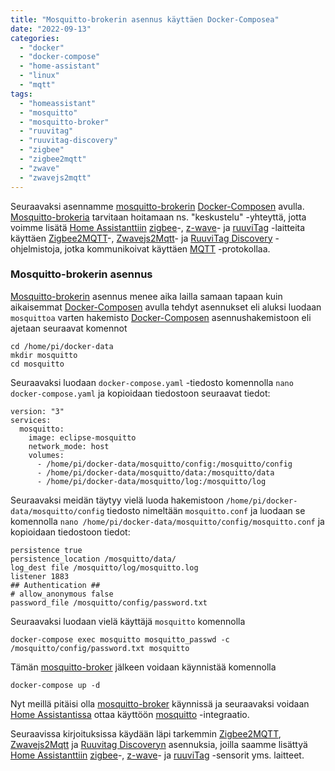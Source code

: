 ```yaml
---
title: "Mosquitto-brokerin asennus käyttäen Docker-Composea"
date: "2022-09-13"
categories: 
  - "docker"
  - "docker-compose"
  - "home-assistant"
  - "linux"
  - "mqtt"
tags: 
  - "homeassistant"
  - "mosquitto"
  - "mosquitto-broker"
  - "ruuvitag"
  - "ruuvitag-discovery"
  - "zigbee"
  - "zigbee2mqtt"
  - "zwave"
  - "zwavejs2mqtt"
---
```


Seuraavaksi asennamme [mosquitto-brokerin](https://mosquitto.org/) [Docker-Composen](https://docs.docker.com/compose/) avulla. [Mosquitto-brokeria](https://mosquitto.org/) tarvitaan hoitamaan ns. "keskustelu" -yhteyttä, jotta voimme lisätä [Home Assistanttiin](https://www.home-assistant.io/) [zigbee](https://en.wikipedia.org/wiki/Zigbee)\-, [z-wave](https://en.wikipedia.org/wiki/Z-Wave)\- ja [ruuviTag](https://ruuvi.com/fi/) -laitteita käyttäen [Zigbee2MQTT](https://www.zigbee2mqtt.io/)\-, [Zwavejs2Mqtt](https://zwave-js.github.io/zwavejs2mqtt/#/)\- ja [RuuviTag Discovery](https://github.com/balda/ruuvitag-discovery) \-ohjelmistoja, jotka kommunikoivat käyttäen [MQTT](https://mqtt.org/) -protokollaa.

### Mosquitto-brokerin asennus

[Mosquitto-brokerin](https://mosquitto.org/) asennus menee aika lailla samaan tapaan kuin aikaisemmat [Docker-Composen](https://docs.docker.com/compose/) avulla tehdyt asennukset eli aluksi luodaan `mosquittoa` varten hakemisto [Docker-Composen](https://docs.docker.com/compose/) asennushakemistoon eli ajetaan seuraavat komennot

```
cd /home/pi/docker-data
mkdir mosquitto
cd mosquitto
```

Seuraavaksi luodaan `docker-compose.yaml` -tiedosto komennolla `nano docker-compose.yaml` ja kopioidaan tiedostoon seuraavat tiedot:

```
version: "3"
services:
  mosquitto:
    image: eclipse-mosquitto
    network_mode: host
    volumes:
      - /home/pi/docker-data/mosquitto/config:/mosquitto/config
      - /home/pi/docker-data/mosquitto/data:/mosquitto/data
      - /home/pi/docker-data/mosquitto/log:/mosquitto/log
```

Seuraavaksi meidän täytyy vielä luoda hakemistoon `/home/pi/docker-data/mosquitto/config` tiedosto nimeltään `mosquitto.conf` ja luodaan se komennolla `nano /home/pi/docker-data/mosquitto/config/mosquitto.conf` ja kopioidaan tiedostoon tiedot:

```
persistence true
persistence_location /mosquitto/data/
log_dest file /mosquitto/log/mosquitto.log
listener 1883
## Authentication ##
# allow_anonymous false
password_file /mosquitto/config/password.txt
```

Seuraavaksi luodaan vielä käyttäjä `mosquitto` komennolla

```
docker-compose exec mosquitto mosquitto_passwd -c /mosquitto/config/password.txt mosquitto
```

Tämän [mosquitto-broker](https://mosquitto.org/) jälkeen voidaan käynnistää komennolla

```
docker-compose up -d
```

Nyt meillä pitäisi olla [mosquitto-broker](https://mosquitto.org/) käynnissä ja seuraavaksi voidaan [Home Assistantissa](https://www.home-assistant.io/) ottaa käyttöön [mosquitto](https://www.home-assistant.io/docs/mqtt/broker/) -integraatio.

Seuraavissa kirjoituksissa käydään läpi tarkemmin [Zigbee2MQTT](https://www.zigbee2mqtt.io/), [Zwavejs2Mqtt](https://zwave-js.github.io/zwavejs2mqtt/#/) ja [Ruuvitag Discoveryn](https://github.com/balda/ruuvitag-discovery) asennuksia, joilla saamme lisättyä [Home Assistanttiin](https://www.home-assistant.io/) [zigbee](https://en.wikipedia.org/wiki/Zigbee)\-, [z-wave](https://en.wikipedia.org/wiki/Z-Wave)\- ja [ruuviTag](https://ruuvi.com/fi/) -sensorit yms. laitteet.

